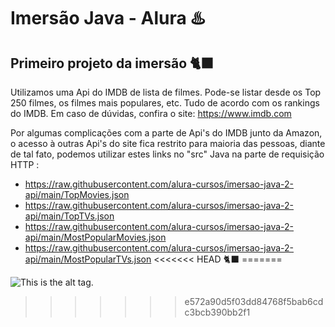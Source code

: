 # Imersão Java - Alura ♨️

## Primeiro projeto da imersão 🐈‍⬛

Utilizamos uma Api do IMDB de lista de filmes. 
Pode-se listar desde os Top 250 filmes, os filmes mais populares, etc. Tudo de acordo com os rankings do IMDB.
Em caso de dúvidas, confira o site: https://www.imdb.com 

Por algumas complicações com a parte de Api's do IMDB junto da Amazon, o acesso à outras Api's do site fica restrito para maioria das pessoas,
diante de tal fato, podemos utilizar estes links no "src" Java na parte de requisição HTTP :
- https://raw.githubusercontent.com/alura-cursos/imersao-java-2-api/main/TopMovies.json
- https://raw.githubusercontent.com/alura-cursos/imersao-java-2-api/main/TopTVs.json
- https://raw.githubusercontent.com/alura-cursos/imersao-java-2-api/main/MostPopularMovies.json
- https://raw.githubusercontent.com/alura-cursos/imersao-java-2-api/main/MostPopularTVs.json
<<<<<<< HEAD
🐈‍⬛
=======

<img src="https://cdn.discordapp.com/attachments/821506812842868766/1090403660493754510/image.png" alt="This is the alt tag." />

>>>>>>> e572a90d5f03dd84768f5bab6cdc3bcb390bb2f1
